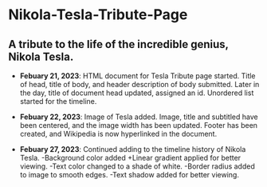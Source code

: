 # Nikola-Tesla-Tribute-Page
## A tribute to the life of the incredible genius, Nikola Tesla.

- **Febuary 21, 2023**: HTML document for Tesla Tribute page started. Title of head, title of body, and header description of body submitted. Later in the day, title of document head updated, assigned an id. Unordered list started for the timeline.

- **Febuary 22, 2023**: Image of Tesla added. Image, title and subtitled have been centered, and the image width has been updated. Footer has been created, and Wikipedia is now hyperlinked in the document.

- **Febuary 27, 2023**: Continued adding to the timeline history of Nikola Tesla. 
-Background color added
+Linear gradient applied for better viewing.
-Text color changed to a shade of white.
-Border radius added to image to smooth edges.
-Text shadow added for better viewing.

